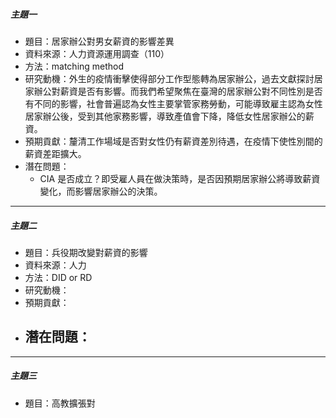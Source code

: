 ##### 主題一

- 題目：居家辦公對男女薪資的影響差異
- 資料來源：人力資源運用調查（110）
- 方法：matching method
- 研究動機：外生的疫情衝擊使得部分工作型態轉為居家辦公，過去文獻探討居家辦公對薪資是否有影響。而我們希望聚焦在臺灣的居家辦公對不同性別是否有不同的影響，社會普遍認為女性主要掌管家務勞動，可能導致雇主認為女性居家辦公後，受到其他家務影響，導致產值會下降，降低女性居家辦公的薪資。
- 預期貢獻：釐清工作場域是否對女性仍有薪資差別待遇，在疫情下使性別間的薪資差距擴大。
- 潛在問題：
  - CIA 是否成立？即受雇人員在做決策時，是否因預期居家辦公將導致薪資變化，而影響居家辦公的決策。

---

##### 主題二

* 題目：兵役期改變對薪資的影響
* 資料來源：人力
* 方法：DID or RD
* 研究動機：
* 預期貢獻：
* 潛在問題：
  - 

---

##### 主題三

* 題目：高教擴張對